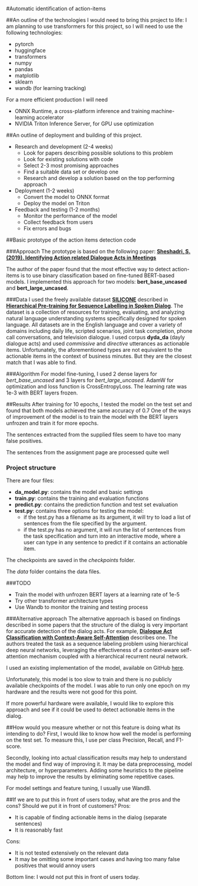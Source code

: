 #Automatic identification of action-items

##An outline of the technologies I would need to bring this project to life:
I am planning to use transformers for this project, so I will need to use the following technologies:
- pytorch
- huggingface
- transformers
- numpy
- pandas
- matplotlib
- sklearn
- wandb (for learning tracking)

For a more efficient production I will need 
- ONNX Runtime, a cross-platform inference and training machine-learning accelerator
- NVIDIA Triton Inference Server, for GPU use optimization 

##An outline of deployment and building of this project.
- Research and development (2-4 weeks)
    - Look for papers describing possible solutions to this problem
    - Look for existing solutions with code
    - Select 2-3 most promising approaches
    - Find a suitable data set or develop one
    - Research and develop a solution based on the top performing approach
- Deployment (1-2 weeks)
    - Convert the model to ONNX format
    - Deploy the model on Triton
- Feedback and testing (1-2 months)
    - Monitor the performance of the model
    - Collect feedback from users
    - Fix errors and bugs

##Basic prototype of the action items detection code

###Approach
The prototype is based on the following paper:
[**Sheshadri, S. (2019). Identifying Action related Dialogue Acts in Meetings**](https://www.diva-portal.org/smash/get/diva2:1380622/FULLTEXT01.pdf)

The author of the paper found that the most effective way to detect action-items is to use binary classification based on fine-tuned BERT-based models.
I implemented this approach for two models: **bert_base_uncased** and **bert_large_uncased**.

###Data
I used the freely available dataset [**SILICONE**](https://huggingface.co/datasets/silicone) described in [**Hierarchical Pre-training for Sequence Labelling in Spoken Dialog**](https://www.aclweb.org/anthology/2020.findings-emnlp.239).
The dataset is a collection of resources for training, evaluating, and analyzing natural language understanding systems specifically designed for spoken language. All datasets are in the English language and cover a variety of domains including daily life, scripted scenarios, joint task completion, phone call conversations, and television dialogue.
I used corpus **dyda_da** (dayly dialogue acts) and used _commissive_ and _directive_ utterances as actionable items.
Unfortunately, the aforementioned types are not equivalent to the actionable items in the context of business minutes. But they are the closest match that I was able to find.

###Algorithm
For model fine-tuning, I used 2 dense layers for _bert_base_uncased_ and 3 layers for _bert_large_uncased_. AdamW for optimization and loss function is CrossEntropyLoss.
The learning rate was 1e-3 with BERT layers frozen.

##Results
After training for 10 epochs, I tested the model on the test set and found that both models achieved the same accuracy of 0.7
One of the ways of improvement of the model is to train the model with the BERT layers unfrozen and train it for more epochs.

The sentences extracted from the supplied files seem to have too many false positives.

The sentences from the assignment page are processed quite well

### Project structure
There are four files:
- **da_model.py**: contains the model and basic settings
- **train.py**: contains the training and evaluation functions
- **predict.py**: contains the prediction function and test set evaluation
- **test.py**: contains three options for testing the model:
  - if the test.py has a filename as its argument, it will try to load a list of sentences from the file specified by the argument.
  - if the test.py has no argument, it will run the list of sentences from the task specification and turn into an interactive mode, where a user can type in any sentence to predict if it contains an actionable item.

The checkpoints are saved in the *checkpoints* folder.

The *data* folder contains the data files. 

###TODO
- Train the model with unfrozen BERT layers at a learning rate of 1e-5
- Try other transformer architecture types
- Use Wandb to monitor the training and testing process

###Alternative approach
The alternative approach is based on findings described in some papers that the structure of the dialog is very important for accurate detection of the dialog acts.
For example, [**Dialogue Act Classification with Context-Aware Self-Attention**](https://arxiv.org/abs/1904.02594) describes one. The authors treated the task as a sequence labeling problem using hierarchical deep neural networks, leveraging the effectiveness of a context-aware self-attention mechanism coupled with a hierarchical recurrent neural network.

I used an existing implementation of the model, available on GitHub [here](https://github.com/PolKul/CASA-Dialogue-Act-Classifier).

Unfortunately, this model is too slow to train and there is no publicly available checkpoints of the model. I was able to run only one epoch on my hardware and the results were not good for this point.

If more powerful hardware were available, I would like to explore this approach and see if it could be used to detect actionable items in the dialog.

##How would you measure whether or not this feature is doing what its intending to do?
First, I would like to know how well the model is performing on the test set. To measure this, I use per class Precision, Recall, and F1-score.

Secondly, looking into actual classification results may help to understand the model and find way of improving it. It may be data preprocessing, model architecture, or hyperparameters. Adding some heuristics to the pipeline may help to improve the results by eliminating some repetitive cases.

For model settings and feature tuning, I usually use WandB.

##If we are to put this in front of users today, what are the pros and the cons? Should we put it in front of customers?
Pros:
- It is capable of finding actionable items in the dialog (separate sentences)
- It is reasonably fast

Cons:
- It is not tested extensively on the relevant data
- It may be omitting some important cases and having too many false positives that would annoy users

Bottom line: I would not put this in front of users today.